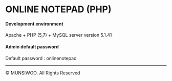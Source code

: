 ONLINE NOTEPAD (PHP)
=============


#### Development environment
Apache + PHP (5,7) + MySQL server version 5.1.41

#### Admin default password
Default password : onlinenotepad

***

© MUNSIWOO. All Rights Reserved
